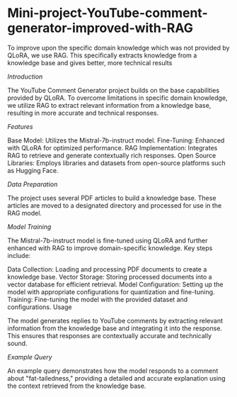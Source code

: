 # Mini-project-YouTube-comment-generator-improved-with-RAG
To improve upon the specific domain knowledge which was not provided by QLoRA, we use RAG. This specifically extracts knowledge from a knowledge base and gives better, more technical results 

*Introduction*

The YouTube Comment Generator project builds on the base capabilities provided by QLoRA. To overcome limitations in specific domain knowledge, we utilize RAG to extract relevant information from a knowledge base, resulting in more accurate and technical responses.

*Features*

Base Model: Utilizes the Mistral-7b-instruct model.
Fine-Tuning: Enhanced with QLoRA for optimized performance.
RAG Implementation: Integrates RAG to retrieve and generate contextually rich responses.
Open Source Libraries: Employs libraries and datasets from open-source platforms such as Hugging Face.

*Data Preparation*

The project uses several PDF articles to build a knowledge base. These articles are moved to a designated directory and processed for use in the RAG model.

*Model Training*

The Mistral-7b-instruct model is fine-tuned using QLoRA and further enhanced with RAG to improve domain-specific knowledge. Key steps include:

Data Collection: Loading and processing PDF documents to create a knowledge base.
Vector Storage: Storing processed documents into a vector database for efficient retrieval.
Model Configuration: Setting up the model with appropriate configurations for quantization and fine-tuning.
Training: Fine-tuning the model with the provided dataset and configurations.
Usage

The model generates replies to YouTube comments by extracting relevant information from the knowledge base and integrating it into the response. This ensures that responses are contextually accurate and technically sound.

*Example Query*

An example query demonstrates how the model responds to a comment about "fat-tailedness," providing a detailed and accurate explanation using the context retrieved from the knowledge base.
